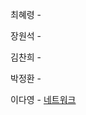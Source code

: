 최혜령 - 

장원석 - 

김찬희 - 

박정환 - 

이다영 - [네트워크](https://school.programmers.co.kr/learn/courses/30/lessons/43162)

